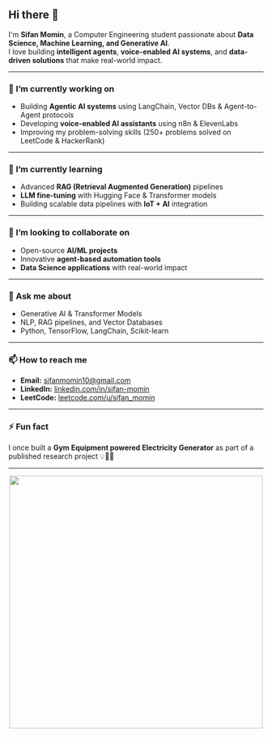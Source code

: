 ## Hi there 👋

I'm **Sifan Momin**, a Computer Engineering student passionate about **Data Science, Machine Learning, and Generative AI**.  
I love building **intelligent agents**, **voice-enabled AI systems**, and **data-driven solutions** that make real-world impact.

---

### 🔭 I’m currently working on
- Building **Agentic AI systems** using LangChain, Vector DBs & Agent-to-Agent protocols  
- Developing **voice-enabled AI assistants** using n8n & ElevenLabs  
- Improving my problem-solving skills (250+ problems solved on LeetCode & HackerRank)  

---

### 🌱 I’m currently learning
- Advanced **RAG (Retrieval Augmented Generation)** pipelines  
- **LLM fine-tuning** with Hugging Face & Transformer models  
- Building scalable data pipelines with **IoT + AI** integration  

---

### 👯 I’m looking to collaborate on
- Open-source **AI/ML projects**  
- Innovative **agent-based automation tools**  
- **Data Science applications** with real-world impact  

---

### 💬 Ask me about
- Generative AI & Transformer Models  
- NLP, RAG pipelines, and Vector Databases  
- Python, TensorFlow, LangChain, Scikit-learn  

---

### 📫 How to reach me
- **Email:** [sifanmomin10@gmail.com](mailto:sifanmomin10@gmail.com)  
- **LinkedIn:** [linkedin.com/in/sifan-momin](https://www.linkedin.com/in/sifan-momin-57bb83234/)  
- **LeetCode:** [leetcode.com/u/sifan_momin](https://leetcode.com/u/sifan_momin/)  

---

### ⚡ Fun fact
I once built a **Gym Equipment powered Electricity Generator** as part of a published research project 💡🏋️‍♂️  

---

<div align="center">
  <img src="https://github-readme-stats.vercel.app/api?username=sifanmomin&show_icons=true&theme=tokyonight" width="500" />
</div>
